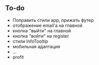 ## To-do
- Поправить стили app, прижать футер
- отображение email'a на главной
- кнопка "выйти" на главной
- кнопка "войти" на register 
- стили InfoTooltip
- мобильная адаптация 
- ...
- profit 